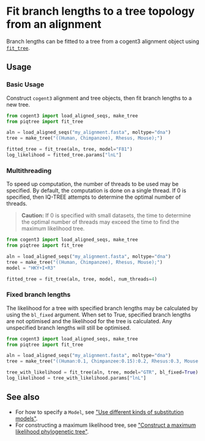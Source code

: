 # Fit branch lengths to a tree topology from an alignment

Branch lengths can be fitted to a tree from a cogent3 alignment object
using [`fit_tree`](../api/tree/fit_tree.md).

## Usage

### Basic Usage

Construct `cogent3` alignment and tree objects, then fit branch lengths to a new tree.

```python
from cogent3 import load_aligned_seqs, make_tree
from piqtree import fit_tree

aln = load_aligned_seqs("my_alignment.fasta", moltype="dna")
tree = make_tree("((Human, Chimpanzee), Rhesus, Mouse);")

fitted_tree = fit_tree(aln, tree, model="F81")
log_likelihood = fitted_tree.params["lnL"]
```

### Multithreading

To speed up computation, the number of threads to be used may be specified.
By default, the computation is done on a single thread. If 0 is specified,
then IQ-TREE attempts to determine the optimal number of threads.

> **Caution:** If 0 is specified with small datasets, the time to determine the
> optimal number of threads may exceed the time to find the maximum likelihood
> tree.

```python
from cogent3 import load_aligned_seqs, make_tree
from piqtree import fit_tree

aln = load_aligned_seqs("my_alignment.fasta", moltype="dna")
tree = make_tree("((Human, Chimpanzee), Rhesus, Mouse);")
model = "HKY+I+R3"

fitted_tree = fit_tree(aln, tree, model, num_threads=4)
```

### Fixed branch lengths

The likelihood for a tree with specified branch lengths may be calculated
by using the `bl_fixed` argument. When set to True, specified branch lengths
are not optimised and the likelihood for the tree is calculated. Any unspecified
branch lengths will still be optimised.

```python
from cogent3 import load_aligned_seqs, make_tree
from piqtree import fit_tree

aln = load_aligned_seqs("my_alignment.fasta", moltype="dna")
tree = make_tree("((Human:0.1, Chimpanzee:0.15):0.2, Rhesus:0.3, Mouse:0.5);")

tree_with_likelihood = fit_tree(aln, tree, model="GTR", bl_fixed=True)
log_likelihood = tree_with_likelihood.params["lnL"]
```

## See also

- For how to specify a `Model`, see ["Use different kinds of substitution models"](using_substitution_models.md).
- For constructing a maximum likelihood tree, see ["Construct a maximum likelihood phylogenetic tree"](construct_ml_tree.md).
